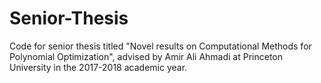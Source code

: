 # Senior-Thesis
Code for senior thesis titled "Novel results on Computational Methods for Polynomial Optimization", advised by Amir Ali Ahmadi at Princeton University in the 2017-2018 academic year.  
